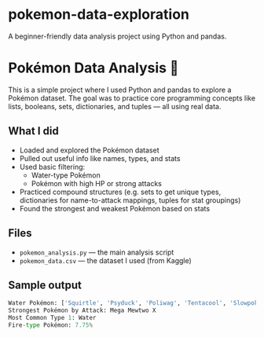 # pokemon-data-exploration
A beginner-friendly data analysis project using Python and pandas.
# Pokémon Data Analysis 🧪

This is a simple project where I used Python and pandas to explore a Pokémon dataset. The goal was to practice core programming concepts like lists, booleans, sets, dictionaries, and tuples — all using real data.

## What I did

- Loaded and explored the Pokémon dataset
- Pulled out useful info like names, types, and stats
- Used basic filtering: 
  - Water-type Pokémon
  - Pokémon with high HP or strong attacks
- Practiced compound structures (e.g. sets to get unique types, dictionaries for name-to-attack mappings, tuples for stat groupings)
- Found the strongest and weakest Pokémon based on stats

## Files

- `pokemon_analysis.py` — the main analysis script
- `pokemon_data.csv` — the dataset I used (from Kaggle)

## Sample output

```python
Water Pokémon: ['Squirtle', 'Psyduck', 'Poliwag', 'Tentacool', 'Slowpoke']
Strongest Pokémon by Attack: Mega Mewtwo X
Most Common Type 1: Water
Fire-type Pokémon: 7.75%
